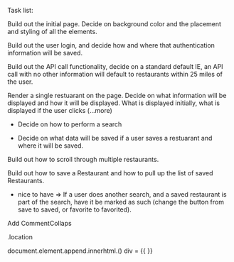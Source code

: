Task list:

Build out the initial page. Decide on background color and the placement and styling of all the elements.

Build out the user login, and decide how and where that authentication information will be saved.

Build out the API call functionality, decide on a standard default IE, an API call with no other information will default to restaurants within 25 miles of the user. 

Render a single restuarant on the page. Decide on what information will be displayed and how it will be displayed. What is displayed initially, what is displayed if the user clicks (...more)

  - Decide on how to perform a search

  - Decide on what data will be saved if a user saves a restuarant and where it will be          saved. 

Build out how to scroll through multiple restaurants.

Build out how to save a Restaurant and how to pull up the list of saved Restaurants. 

  - nice to have => If a user does another search, and a saved restaurant is part of the search, have it be marked as such (change the button from save to saved, or favorite to favorited).



Add CommentCollaps

.location 

document.element.append.innerhtml.()
div = {{ }}
